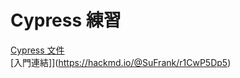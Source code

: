 # Cypress 練習

[Cypress 文件](https://docs.cypress.io/api/commands/type#Arguments)  
[入門連結]](https://hackmd.io/@SuFrank/r1CwP5Dp5)  
